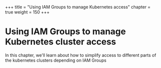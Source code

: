 +++
title = "Using IAM Groups to manage Kubernetes access"
chapter = true
weight = 150
+++

# Using IAM Groups to manage Kubernetes cluster access

In this chapter, we'll learn about how to simplify access to different parts of the kubernetes clusters
depending on IAM Groups

